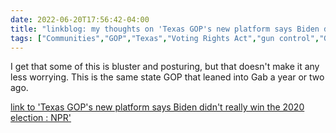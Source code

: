 ---date: 2022-06-20T17:56:42-04:00title: "linkblog: my thoughts on 'Texas GOP's new platform says Biden didn't really win the 2020 election : NPR'"tags: ["Communities","GOP","Texas","Voting Rights Act","gun control","Gab","far right","local politics"]---I get that some of this is bluster and posturing, but that doesn't make it any less worrying. This is the same state GOP that leaned into Gab a year or two ago. [link to 'Texas GOP's new platform says Biden didn't really win the 2020 election : NPR'](https://www.npr.org/2022/06/20/1106229988/texas-gops-new-platform-says-biden-didnt-really-win-it-also-calls-for-secession)
